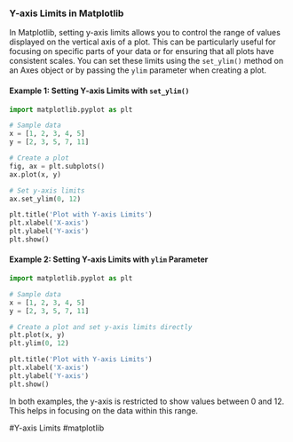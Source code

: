 ### Y-axis Limits in Matplotlib

In Matplotlib, setting y-axis limits allows you to control the range of values displayed on the vertical axis of a plot. This can be particularly useful for focusing on specific parts of your data or for ensuring that all plots have consistent scales. You can set these limits using the `set_ylim()` method on an Axes object or by passing the `ylim` parameter when creating a plot.

#### Example 1: Setting Y-axis Limits with `set_ylim()`

```python
import matplotlib.pyplot as plt

# Sample data
x = [1, 2, 3, 4, 5]
y = [2, 3, 5, 7, 11]

# Create a plot
fig, ax = plt.subplots()
ax.plot(x, y)

# Set y-axis limits
ax.set_ylim(0, 12)

plt.title('Plot with Y-axis Limits')
plt.xlabel('X-axis')
plt.ylabel('Y-axis')
plt.show()
```

#### Example 2: Setting Y-axis Limits with `ylim` Parameter

```python
import matplotlib.pyplot as plt

# Sample data
x = [1, 2, 3, 4, 5]
y = [2, 3, 5, 7, 11]

# Create a plot and set y-axis limits directly
plt.plot(x, y)
plt.ylim(0, 12)

plt.title('Plot with Y-axis Limits')
plt.xlabel('X-axis')
plt.ylabel('Y-axis')
plt.show()
```

In both examples, the y-axis is restricted to show values between 0 and 12. This helps in focusing on the data within this range.

#Y-axis Limits #matplotlib